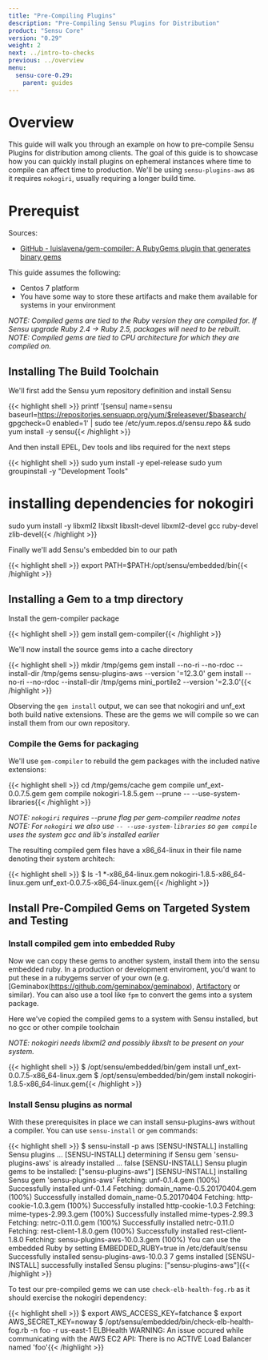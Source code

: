 ```yaml
---
title: "Pre-Compiling Plugins"
description: "Pre-Compiling Sensu Plugins for Distribution"
product: "Sensu Core"
version: "0.29"
weight: 2
next: ../intro-to-checks
previous: ../overview
menu:
  sensu-core-0.29:
    parent: guides
---
```

# Overview
This guide will walk you through an example on how to pre-compile Sensu Plugins for distribution among clients.
The goal of this guide is to showcase how you can quickly install plugins on ephemeral instances where time to compile can affect time to production.
We'll be using `sensu-plugins-aws` as it requires `nokogiri`,  usually requiring a longer build time.

# Prerequist

Sources:

* [GitHub - luislavena/gem-compiler: A RubyGems plugin that generates binary gems](https://github.com/luislavena/gem-compiler)

This guide assumes the following:

* Centos 7 platform
* You have some way to store these artifacts and make them available for systems in your environment

_NOTE: Compiled gems are tied to the Ruby version they are compiled for. If Sensu upgrade Ruby 2.4 -> Ruby 2.5, packages will need to be rebuilt._
_NOTE: Compiled gems are tied to CPU architecture for which they are compiled on._

## Installing The Build Toolchain

We'll first add the Sensu yum repository definition and install Sensu

{{< highlight shell >}}
printf '[sensu]
name=sensu
baseurl=https://repositories.sensuapp.org/yum/$releasever/$basearch/
gpgcheck=0
enabled=1' | sudo tee /etc/yum.repos.d/sensu.repo && sudo yum install -y sensu{{< /highlight >}}

And then install EPEL, Dev tools and libs required for the next steps

{{< highlight shell >}}
sudo yum install -y epel-release
sudo yum groupinstall -y "Development Tools"
# installing dependencies for nokogiri
sudo yum install -y libxml2 libxslt libxslt-devel libxml2-devel gcc ruby-devel zlib-devel{{< /highlight >}}

Finally we'll add Sensu's embedded bin to our path

{{< highlight shell >}}
export PATH=$PATH:/opt/sensu/embedded/bin{{< /highlight >}}

## Installing a Gem to a tmp directory

Install the gem-compiler package

{{< highlight shell >}}
gem install gem-compiler{{< /highlight >}}

We'll now install the source gems into a cache directory

{{< highlight shell >}}
mkdir /tmp/gems
gem install --no-ri --no-rdoc --install-dir /tmp/gems sensu-plugins-aws --version '=12.3.0'
gem install --no-ri --no-rdoc --install-dir /tmp/gems mini_portile2 --version '=2.3.0'{{< /highlight >}}

Observing the `gem install` output, we can see that nokogiri and unf_ext both build native extensions.
These are the gems we will compile so we can install them from our own repository.

### Compile the Gems for packaging

We'll use `gem-compiler` to rebuild the gem packages with the included native extensions:

{{< highlight shell >}}
cd /tmp/gems/cache
gem compile unf_ext-0.0.7.5.gem
gem compile nokogiri-1.8.5.gem --prune -- --use-system-libraries{{< /highlight >}}

_NOTE: `nokogiri` requires --prune flag per gem-compiler readme notes_
_NOTE: For `nokogiri` we also use `-- --use-system-libraries` so `gem compile` uses the system gcc and lib's installed earlier_


The resulting compiled gem files have a x86_64-linux in their file name denoting their system architech:

{{< highlight shell >}}
$ ls  -1 *-x86_64-linux.gem
nokogiri-1.8.5-x86_64-linux.gem
unf_ext-0.0.7.5-x86_64-linux.gem{{< /highlight >}}

## Install Pre-Compiled Gems on Targeted System and Testing

### Install compiled gem into embedded Ruby
Now we can copy these gems to another system, install them into the sensu embedded ruby. 
In a production or development enviroment, you'd want to put these in a rubygems server of your own (e.g. [Geminabox(https://github.com/geminabox/geminabox), [Artifactory](https://jfrog.com/artifactory/) or similar). You can also use a tool like `fpm` to convert the gems into a system package.

Here we've copied the compiled gems to a system with Sensu installed, but no gcc or other compile toolchain

 _NOTE: nokogiri needs libxml2 and possibly libxslt to be present on your system._

{{< highlight shell >}}
$ /opt/sensu/embedded/bin/gem install unf_ext-0.0.7.5-x86_64-linux.gem
$ /opt/sensu/embedded/bin/gem install nokogiri-1.8.5-x86_64-linux.gem{{< /highlight >}}

### Install Sensu plugins as normal
With these prerequisites in place we can install sensu-plugins-aws without a compiler. You can use `sensu-install` or `gem` commands:

{{< highlight shell >}}
$ sensu-install -p aws
[SENSU-INSTALL] installing Sensu plugins ...
[SENSU-INSTALL] determining if Sensu gem 'sensu-plugins-aws' is already installed ...
false
[SENSU-INSTALL] Sensu plugin gems to be installed: ["sensu-plugins-aws"]
[SENSU-INSTALL] installing Sensu gem 'sensu-plugins-aws'
Fetching: unf-0.1.4.gem (100%)
Successfully installed unf-0.1.4
Fetching: domain_name-0.5.20170404.gem (100%)
Successfully installed domain_name-0.5.20170404
Fetching: http-cookie-1.0.3.gem (100%)
Successfully installed http-cookie-1.0.3
Fetching: mime-types-2.99.3.gem (100%)
Successfully installed mime-types-2.99.3
Fetching: netrc-0.11.0.gem (100%)
Successfully installed netrc-0.11.0
Fetching: rest-client-1.8.0.gem (100%)
Successfully installed rest-client-1.8.0
Fetching: sensu-plugins-aws-10.0.3.gem (100%)
You can use the embedded Ruby by setting EMBEDDED_RUBY=true in /etc/default/sensu
Successfully installed sensu-plugins-aws-10.0.3
7 gems installed
[SENSU-INSTALL] successfully installed Sensu plugins: ["sensu-plugins-aws"]{{< /highlight >}}

To test our pre-compiled gems we can use `check-elb-health-fog.rb` as it should exercise the nokogiri dependency:

{{< highlight shell >}}
$ export AWS_ACCESS_KEY=fatchance
$ export AWS_SECRET_KEY=noway
$ /opt/sensu/embedded/bin/check-elb-health-fog.rb -n foo -r us-east-1
ELBHealth WARNING: An issue occured while communicating with the AWS EC2 API:
There is no ACTIVE Load Balancer named 'foo'{{< /highlight >}}
